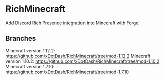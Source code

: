 # RichMinecraft

Add Discord Rich Presence integration into Minecraft with Forge!

## Branches

Minecraft version 1.12.2: https://github.com/xDotDash/RichMinecraft/tree/mod-1.12.2
Minecraft version 1.10.2: https://github.com/xDotDash/RichMinecraft/tree/mod-1.10.2
Minecraft version 1.7.10: https://github.com/xDotDash/RichMinecraft/tree/mod-1.7.10